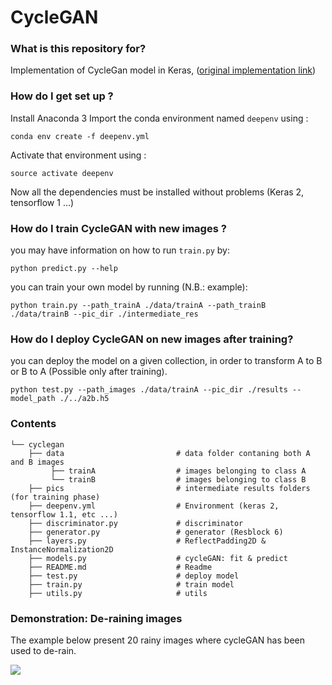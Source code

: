 # CycleGAN #

### What is this repository for? 
Implementation of CycleGan model in Keras, ([original implementation link](https://github.com/junyanz/CycleGAN))

### How do I get set up ?  
Install Anaconda 3
Import the conda environment named `deepenv` using : 
```
conda env create -f deepenv.yml
```

Activate that environment using :
```
source activate deepenv
```
Now all the dependencies must be installed without problems (Keras 2, tensorflow 1 ...)

### How do I train CycleGAN with new images ?
you may have information on how to run ```train.py``` by:
```
python predict.py --help
```
you can train your own model by running (N.B.: example):
```
python train.py --path_trainA ./data/trainA --path_trainB ./data/trainB --pic_dir ./intermediate_res
```
### How do I deploy CycleGAN on new images after training?
you can deploy the model on a given collection, in order to transform A to B or B to A (Possible only after training).
```
python test.py --path_images ./data/trainA --pic_dir ./results --model_path ./../a2b.h5
```
### Contents
```
└── cyclegan
    ├── data                         # data folder contaning both A and B images
         ├── trainA                  # images belonging to class A
         └── trainB                  # images belonging to class B
    ├── pics                         # intermediate results folders (for training phase)
    ├── deepenv.yml                  # Environment (keras 2, tensorflow 1.1, etc ...)
    ├── discriminator.py             # discriminator
    ├── generator.py                 # generator (Resblock 6)
    ├── layers.py                    # ReflectPadding2D & InstanceNormalization2D
    ├── models.py                    # cycleGAN: fit & predict
    ├── README.md                    # Readme
    ├── test.py                      # deploy model
    ├── train.py                     # train model
    ├── utils.py                     # utils

```
### Demonstration: De-raining images 
The example below present 20 rainy images where cycleGAN has been used to de-rain.

![](https://github.com/HagopB/cyclegan/blob/master/pics/demo_rainremoval.png)


